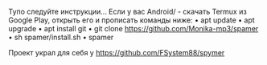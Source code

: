 Тупо следуйте инструкции...
Если у вас Android/ - скачать Termux из Google Play, открыть его и прописать команды ниже:
• apt update
• apt upgrade
• apt install git
• git clone https://github.com/Monika-mp3/spamer
• sh spamer/install.sh
• spamer





Проект украл для себя у https://github.com/FSystem88/spymer 
